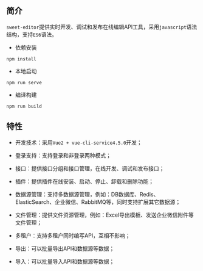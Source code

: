 ## 简介

`sweet-editor`提供实时开发、调试和发布在线编辑API工具，采用`javascript`语法结构，支持`ES6`语法。

* 依赖安装

```text
npm install
```

* 本地启动

```text
npm run serve
```

* 编译构建

```text
npm run build
```

## 特性

* 开发技术：采用`Vue2 + vue-cli-service4.5.0`开发；

* 登录支持：支持登录和非登录两种模式；

* 接口：提供接口分组和接口管理，在线开发、调试和发布接口；

* 插件：提供插件在线安装、启动、停止、卸载和删除功能；

* 数据源管理：支持多数据源管理，例如：DB数据库、Redis、ElasticSearch、企业微信、RabbitMQ等，同时支持扩展其它数据源；

* 文件管理：提供文件资源管理，例如：Excel导出模板、发送企业微信附件等文件管理；

* 多租户：支持多租户同时编写API，互相不影响；

* 导出：可以批量导出API和数据源等数据；

* 导入：可以批量导入API和数据源等数据；